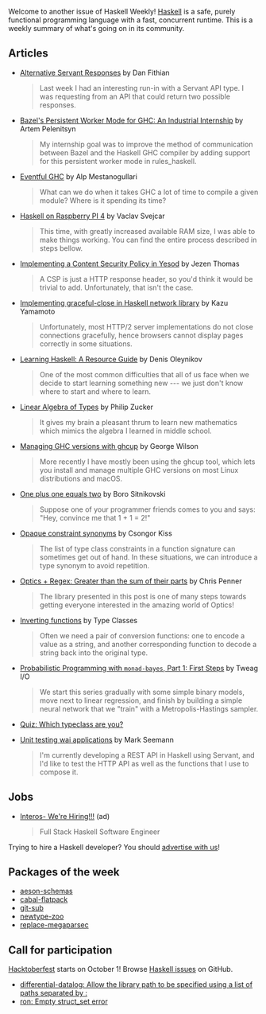 Welcome to another issue of Haskell Weekly!
[Haskell](https://www.haskell.org) is a safe, purely functional programming language with a fast, concurrent runtime.
This is a weekly summary of what's going on in its community.

## Articles

- [Alternative Servant Responses](https://dfithian.github.io/2019/09/23/alternative-servant-responses.html) by Dan Fithian
  > Last week I had an interesting run-in with a Servant API type. I was requesting from an API that could return two possible responses.

- [Bazel's Persistent Worker Mode for GHC: An Industrial Internship](https://www.tweag.io/posts/2019-09-25-bazel-ghc-persistent-worker-internship.html) by Artem Pelenitsyn
  >  My internship goal was to improve the method of communication between Bazel and the Haskell GHC compiler by adding support for this persistent worker mode in rules_haskell.

- [Eventful GHC](https://www.well-typed.com/blog/2019/09/eventful-ghc/) by Alp Mestanogullari
  > What can we do when it takes GHC a lot of time to compile a given module? Where is it spending its time?

- [Haskell on Raspberry PI 4](https://svejcar.dev/posts/2019/09/23/haskell-on-raspberry-pi-4/) by Vaclav Svejcar
  > This time, with greatly increased available RAM size, I was able to make things working. You can find the entire process described in steps bellow.

- [Implementing a Content Security Policy in Yesod](https://jezenthomas.com/implementing-csp-in-yesod/) by Jezen Thomas
  > A CSP is just a HTTP response header, so you'd think it would be trivial to add. Unfortunately, that isn't the case.

- [Implementing graceful-close in Haskell network library](https://kazu-yamamoto.hatenablog.jp/entry/2019/09/20/165939) by Kazu Yamamoto
  > Unfortunately, most HTTP/2 server implementations do not close connections gracefully, hence browsers cannot display pages correctly in some situations.

- [Learning Haskell: A Resource Guide](https://serokell.io/blog/learning-haskell) by Denis Oleynikov
  > One of the most common difficulties that all of us face when we decide to start learning something new --- we just don't know where to start and where to learn.

- [Linear Algebra of Types](http://www.philipzucker.com/linear-algebra-of-types/) by Philip Zucker
  > It gives my brain a pleasant thrum to learn new mathematics which mimics the algebra I learned in middle school.

- [Managing GHC versions with ghcup](https://qfpl.io/posts/multiple-ghcs-ghcup/) by George Wilson
  > More recently I have mostly been using the ghcup tool, which lets you install and manage multiple GHC versions on most Linux distributions and macOS.

- [One plus one equals two](https://bor0.wordpress.com/2019/09/20/one-plus-one-equals-two/) by Boro Sitnikovski
  > Suppose one of your programmer friends comes to you and says: "Hey, convince me that 1 + 1 = 2!"

- [Opaque constraint synonyms](https://kcsongor.github.io/opaque-constraint-synonyms/) by Csongor Kiss
  > The list of type class constraints in a function signature can sometimes get out of hand. In these situations, we can introduce a type synonym to avoid repetition.

- [Optics + Regex: Greater than the sum of their parts](https://chrispenner.ca/posts/lens-regex-pcre) by Chris Penner
  > The library presented in this post is one of many steps towards getting everyone interested in the amazing world of Optics!

- [Inverting functions](https://typeclasses.com/phrasebook/invert) by Type Classes
  > Often we need a pair of conversion functions: one to encode a value as a string, and another corresponding function to decode a string back into the original type.

- [Probabilistic Programming with `monad-bayes`, Part 1: First Steps](https://www.tweag.io/posts/2019-09-20-monad-bayes-1.html) by Tweag I/O
  > We start this series gradually with some simple binary models, move next to linear regression, and finish by building a simple neural network that we "train" with a Metropolis-Hastings sampler.

- [Quiz: Which typeclass are you?](https://impurepics.com/quiz/)

- [Unit testing wai applications](https://blog.ploeh.dk/2019/09/23/unit-testing-wai-applications/) by Mark Seemann
  > I'm currently developing a REST API in Haskell using Servant, and I'd like to test the HTTP API as well as the functions that I use to compose it.

## Jobs

- [Interos- We're Hiring!!!](https://interos.applicantpro.com/jobs/986650.html) (ad)
  > Full Stack Haskell Software Engineer

Trying to hire a Haskell developer?
You should [advertise with us](https://haskellweekly.news/advertising.html)!

## Packages of the week

- [aeson-schemas](https://hackage.haskell.org/package/aeson-schemas-1.0.2)
- [cabal-flatpack](https://hub.darcs.net/thielema/cabal-flatpak)
- [git-sub](https://github.com/Dansvidania/git-sub/tree/db45ef803affecb4a513b6252f820af032f7ed6a)
- [newtype-zoo](https://hackage.haskell.org/package/newtype-zoo-1.1.0.0)
- [replace-megaparsec](https://hackage.haskell.org/package/replace-megaparsec-1.1.4.0)

## Call for participation

[Hacktoberfest](https://hacktoberfest.digitalocean.com) starts on October 1!
Browse [Haskell issues](https://github.com/issues?q=is%3Aissue+is%3Aopen+label%3Ahacktoberfest+language%3Ahaskell) on GitHub.

-   [differential-datalog: Allow the library path to be specified using a list of paths separated by :](https://github.com/vmware/differential-datalog/issues/378)
-   [ron: Empty struct_set error](https://github.com/ff-notes/ron/issues/118)
